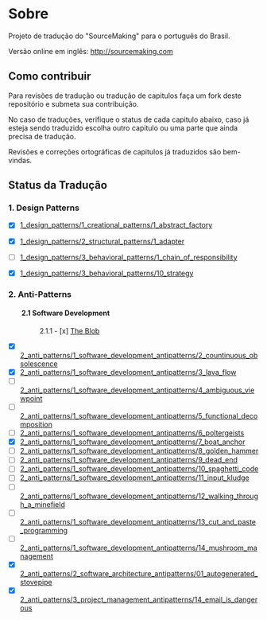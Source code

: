 Sobre
==============

Projeto de tradução do "SourceMaking" para o português do Brasil.

Versão online em inglês:
http://sourcemaking.com

## Como contribuir

Para revisões de tradução ou tradução de capitulos faça um fork deste repositório e submeta sua contribuição.

No caso de traduções, verifique o status de cada capitulo abaixo, caso já esteja sendo traduzido escolha outro capitulo ou uma parte que ainda precisa de tradução.

Revisões e correções ortográficas de capitulos já traduzidos são bem-vindas.

## Status da Tradução
### 1. Design Patterns
- [x] [1_design_patterns/1_creational_patterns/1_abstract_factory](https://github.com/henryhamon/sourcemaking/blob/master/1_design_patterns/1_creational_patterns/1_abstract_factory.md)
- [x] [1_design_patterns/2_structural_patterns/1_adapter](https://github.com/henryhamon/sourcemaking/blob/master/1_design_patterns/2_structural_patterns/1_adapter.md)
- [ ] [1_design_patterns/3_behavioral_patterns/1_chain_of_responsibility](https://github.com/henryhamon/sourcemaking/blob/master/1_design_patterns/3_behavioral_patterns/1_chain_of_responsibility.md)
- [x] [1_design_patterns/3_behavioral_patterns/10_strategy](https://github.com/henryhamon/sourcemaking/blob/master/1_design_patterns/3_behavioral_patterns/10_strategy.md)


### 2. Anti-Patterns
#### &nbsp;&nbsp;&nbsp;&nbsp;&nbsp;&nbsp;&nbsp;&nbsp;2.1 Software Development
&nbsp;&nbsp;&nbsp;&nbsp;&nbsp;&nbsp;&nbsp;&nbsp;&nbsp;&nbsp;&nbsp;&nbsp;&nbsp;&nbsp;&nbsp;&nbsp;2.1.1 - [x] [The Blob](https://github.com/henryhamon/sourcemaking/blob/master/2_anti_patterns/1_software_development_antipatterns/1_the_blob.md)


- [x] [2_anti_patterns/1_software_development_antipatterns/2_countinuous_obsolescence](https://github.com/henryhamon/sourcemaking/blob/master/2_anti_patterns/1_software_development_antipatterns/2_countinuous_obsolescence.md)
- [x] [2_anti_patterns/1_software_development_antipatterns/3_lava_flow](https://github.com/henryhamon/sourcemaking/blob/master/2_anti_patterns/1_software_development_antipatterns/3_lava_flow.md)
- [ ] [2_anti_patterns/1_software_development_antipatterns/4_ambiguous_viewpoint](https://github.com/henryhamon/sourcemaking/blob/master/2_anti_patterns/1_software_development_antipatterns/4_ambiguous_viewpoint.md)
- [ ] [2_anti_patterns/1_software_development_antipatterns/5_functional_decomposition](https://github.com/henryhamon/sourcemaking/blob/master/2_anti_patterns/1_software_development_antipatterns/5_functional_decomposition.md)
- [ ] [2_anti_patterns/1_software_development_antipatterns/6_poltergeists](https://github.com/henryhamon/sourcemaking/blob/master/2_anti_patterns/1_software_development_antipatterns/6_poltergeists.md)
- [x] [2_anti_patterns/1_software_development_antipatterns/7_boat_anchor](https://github.com/henryhamon/sourcemaking/blob/master/2_anti_patterns/1_software_development_antipatterns/7_boat_anchor.md)
- [ ] [2_anti_patterns/1_software_development_antipatterns/8_golden_hammer](https://github.com/henryhamon/sourcemaking/blob/master/2_anti_patterns/1_software_development_antipatterns/8_golden_hammer.md)
- [ ] [2_anti_patterns/1_software_development_antipatterns/9_dead_end](https://github.com/henryhamon/sourcemaking/blob/master/2_anti_patterns/1_software_development_antipatterns/9_dead_end.md)
- [ ] [2_anti_patterns/1_software_development_antipatterns/10_spaghetti_code](https://github.com/henryhamon/sourcemaking/blob/master/2_anti_patterns/1_software_development_antipatterns/10_spaghetti_code.md)
- [ ] [2_anti_patterns/1_software_development_antipatterns/11_input_kludge](https://github.com/henryhamon/sourcemaking/blob/master/2_anti_patterns/1_software_development_antipatterns/11_input_kludge.md)
- [ ] [2_anti_patterns/1_software_development_antipatterns/12_walking_through_a_minefield](https://github.com/henryhamon/sourcemaking/blob/master/2_anti_patterns/1_software_development_antipatterns/12_walking_through_a_minefield.md)
- [ ] [2_anti_patterns/1_software_development_antipatterns/13_cut_and_paste_programming](https://github.com/henryhamon/sourcemaking/blob/master/2_anti_patterns/1_software_development_antipatterns/13_cut_and_paste_programming.md)
- [ ] [2_anti_patterns/1_software_development_antipatterns/14_mushroom_management](https://github.com/henryhamon/sourcemaking/blob/master/2_anti_patterns/1_software_development_antipatterns/14_mushroom_management.md)
- [x] [2_anti_patterns/2_software_architecture_antipatterns/01_autogenerated_stovepipe](https://github.com/henryhamon/sourcemaking/blob/master/2_anti_patterns/2_software_architecture_antipatterns/01_autogenerated_stovepipe.md)
- [x] [2_anti_patterns/3_project_management_antipatterns/14_email_is_dangerous](https://github.com/henryhamon/sourcemaking/blob/master/2_anti_patterns/3_project_management_antipatterns/14_email_is_dangerous.md)
